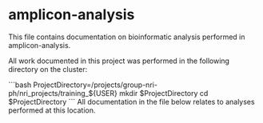 # amplicon-analysis

  This file contains documentation on bioinformatic analysis performed in amplicon-analysis.

  All work documented in this project was performed in the following directory on the cluster:

  \```bash
    ProjectDirectory=/projects/group-nri-ph/nri_projects/training_${USER}
    mkdir $ProjectDirectory
    cd $ProjectDirectory
  \```
  All documentation in the file below relates to analyses performed at this location.
